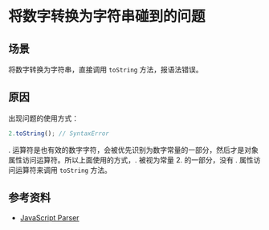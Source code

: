 # 将数字转换为字符串碰到的问题
## <a name="situation"></a> 场景
将数字转换为字符串，直接调用 `toString` 方法，报语法错误。

## <a name="why"></a> 原因
出现问题的使用方式：
```javascript
2.toString(); // SyntaxError
```
. 运算符是也有效的数字字符，会被优先识别为数字常量的一部分，然后才是对象属性访问运算符。所以上面使用的方式，. 被视为常量 2. 的一部分，没有 . 属性访问运算符来调用 `toString` 方法。

## 参考资料
- [JavaScript Parser](http://esprima.org/demo/parse.html)

